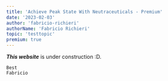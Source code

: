 ```yaml
---
title: 'Achieve Peak State With Neutraceuticals - Premium'
date: '2023-02-03'
author: 'fabricio-richieri'
authorName: 'Fabricio Richieri'
topic: 'testtopic'
premium: true
---
```


**_This website_** is under construction :D.

```
Best
Fabricio

```
